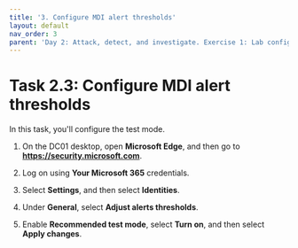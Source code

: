 ```yaml
---
title: '3. Configure MDI alert thresholds'
layout: default
nav_order: 3
parent: 'Day 2: Attack, detect, and investigate. Exercise 1: Lab configuration'
---
```


# Task 2.3: Configure MDI alert thresholds

In this task, you'll configure the test mode.

1. On the DC01 desktop, open **Microsoft Edge**, and then go to **https://security.microsoft.com**.

1. Log on using **Your Microsoft 365** credentials.

1. Select **Settings**, and then select **Identities**.

1. Under **General**, select **Adjust alerts thresholds**.

1. Enable **Recommended test mode**, select **Turn on**, and then select **Apply changes**.
